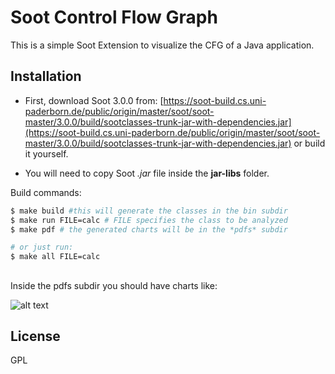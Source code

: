 # Soot Control Flow Graph

This is a simple Soot Extension to visualize the CFG of a Java application. 

## Installation

* First, download Soot 3.0.0 from:
[https://soot-build.cs.uni-paderborn.de/public/origin/master/soot/soot-master/3.0.0/build/sootclasses-trunk-jar-with-dependencies.jar](https://soot-build.cs.uni-paderborn.de/public/origin/master/soot/soot-master/3.0.0/build/sootclasses-trunk-jar-with-dependencies.jar) or build it yourself.

* You will need to copy Soot *.jar* file inside the **jar-libs** folder.

Build commands:

```bash
$ make build #this will generate the classes in the bin subdir
$ make run FILE=calc # FILE specifies the class to be analyzed
$ make pdf # the generated charts will be in the *pdfs* subdir

# or just run:
$ make all FILE=calc

```

## 

Inside the pdfs subdir you should have charts like:

![alt text](https://scontent-dfw5-2.xx.fbcdn.net/v/t1.0-9/64212555_10205850748024471_4623087378481807360_n.jpg?_nc_cat=101&_nc_oc=AQm04XT9_xy68qhouqYFTV7_eUWXScHw7Rz2a_cNL2IaQvUS3M3ZuUqdfB_rRUWnTk4&_nc_ht=scontent-dfw5-2.xx&oh=3ea5163258eb691adf13d73915fd7b2c&oe=5D83A042 "CFG for calc")


## License
GPL
